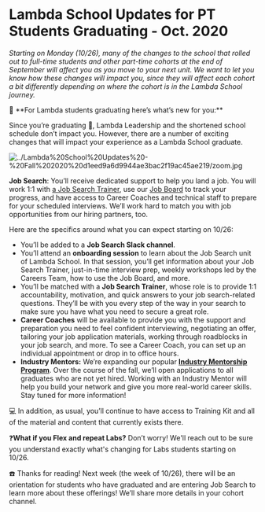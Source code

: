 # Lambda School Updates for PT Students Graduating - Oct. 2020

*Starting on Monday (10/26), many of the changes to the school that rolled out to full-time students and other part-time cohorts at the end of September will affect you as you move to your next unit. We want to let you know how these changes will impact you, since they will affect each cohort a bit differently depending on where the cohort is in the Lambda School journey.*

<aside>
🎉 **For Lambda students graduating here’s what’s new for you:**

</aside>

Since you’re graduating  🙌, Lambda Leadership and the shortened school schedule don’t impact you. However, there are a number of exciting changes that will impact your experience as a Lambda School graduate.

![../Lambda%20School%20Updates%20-%20Fall%202020%20d1eed9a6d9944ae3bac2f19ac45ae219/zoom.jpg](../Lambda%20School%20Updates%20-%20Fall%202020%20d1eed9a6d9944ae3bac2f19ac45ae219/zoom.jpg)

**Job Search**: You’ll receive dedicated support to help you land a job. You will work 1:1 with [a Job Search Trainer](https://my.lambdaschool.com/career-help), use our [Job Board](https://careers.lambdaschool.com/) to track your progress, and have access to Career Coaches and technical staff to prepare for your scheduled interviews. We’ll work hard to match you with job opportunities from our hiring partners, too. 

Here are the specifics around what you can expect starting on 10/26:

- You’ll be added to a **Job Search Slack channel**.
- You’ll attend an **onboarding session** to learn about the Job Search unit of Lambda School. In that session, you’ll get information about your Job Search Trainer, just-in-time interview prep, weekly workshops led by the Careers Team, how to use the Job Board, and more.
- You’ll be matched with a **Job Search Trainer**, whose role is to provide 1:1 accountability, motivation, and quick answers to your job search-related questions. They’ll be with you every step of the way in your search to make sure you have what you need to secure a great role.
- **Career Coaches** will be available to provide you with the support and preparation you need to feel confident interviewing, negotiating an offer, tailoring your job application materials, working through roadblocks in your job search, and more. To see a Career Coach, you can set up an individual appointment or drop in to office hours.
- **Industry Mentors:** We’re expanding our popular [**Industry Mentorship Program**](https://www.notion.so/Industry-Mentor-Program-28782181f2e04060b266d447b10cdee0). Over the course of the fall, we’ll open applications to all graduates who are not yet hired. Working with an Industry Mentor will help you build your network and give you more real-world career skills. Stay tuned for more information!

<aside>
💻 In addition, as usual, you’ll continue to have access to Training Kit and all of the material and content that currently exists there.

</aside>

❓**What if you Flex and repeat Labs?** Don’t worry! We'll reach out to be sure you understand exactly what's changing for Labs students starting on 10/26.

<aside>
☎️ Thanks for reading! Next week (the week of 10/26), there will be an orientation for students  who have graduated and are entering Job Search to learn more about these offerings! We’ll share more details in your cohort channel.

</aside>